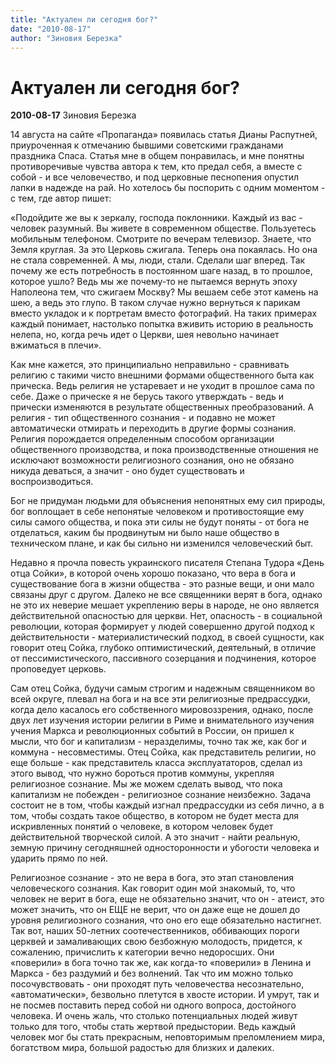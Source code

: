```yaml
---
title: "Актуален ли сегодня бог?"
date: "2010-08-17"
author: "Зиновия Березка"
---
```


# Актуален ли сегодня бог?

**2010-08-17** Зиновия Березка

14 августа на сайте «Пропаганда» появилась статья Дианы Распутней, приуроченная к отмечанию бывшими советскими гражданами праздника Спаса. Статья мне в общем понравилась, и мне понятны противоречивые чувства автора к тем, кто предал себя, а вместе с собой - и все человечество, и под церковные песнопения опустил лапки в надежде на рай. Но хотелось бы поспорить с одним моментом - с тем, где автор пишет:

«Подойдите же вы к зеркалу, господа поклонники. Каждый из вас - человек разумный. Вы живете в современном обществе. Пользуетесь мобильным телефоном. Смотрите по вечерам телевизор. Знаете, что Земля круглая. За это Церковь сжигала. Теперь она покаялась. Но она не стала современней. А мы, люди, стали. Сделали шаг вперед. Так почему же есть потребность в постоянном шаге назад, в то прошлое, которое ушло? Ведь мы же почему-то не пытаемся вернуть эпоху Наполеона тем, что сжигаем Москву? Мы вешаем себе этот камень на шею, а ведь это глупо. В таком случае нужно вернуться к парикам вместо укладок и к портретам вместо фотографий. На таких примерах каждый понимает, настолько попытка вживить историю в реальность нелепа, но, когда речь идет о Церкви, шея невольно начинает вжиматься в плечи».

Как мне кажется, это принципиально неправильно - сравнивать религию с такими чисто внешними формами общественного быта как прическа. Ведь религия не устаревает и не уходит в прошлое сама по себе. Даже о прическе я не берусь такого утверждать - ведь и прически изменяются в результате общественных преобразований.  А религия - тип общественного сознания - и подавно не может автоматически отмирать и переходить в другие формы сознания. Религия порождается определенным способом организации общественного производства, и пока производственные отношения не исключают возможности религиозного сознания, оно не обязано никуда деваться, а значит - оно будет существовать и воспроизводиться.

Бог не придуман людьми для объяснения непонятных ему сил природы, бог воплощает в себе непонятые человеком и противостоящие ему силы самого общества, и пока эти силы не будут поняты - от бога не отделаться, каким бы продвинутым ни было наше общество в техническом плане, и как бы сильно ни изменился человеческий быт.

Недавно я прочла повесть украинского писателя Степана Тудора «День отца Сойки», в которой очень хорошо показано, что вера в бога и существование бога в жизни общества - это разные вещи, и они мало связаны друг с другом. Далеко не все священники верят в бога, однако не это их неверие мешает укреплению веры в народе, не оно является действительной опасностью для церкви. Нет, опасность - в социальной революции, которая формирует у людей совершенно другой подход к действительности - материалистический подход, в своей сущности, как говорит отец Сойка, глубоко оптимистический, деятельный, в отличие от пессимистического, пассивного созерцания и подчинения, которое проповедует церковь.

Сам отец Сойка, будучи самым строгим и надежным священником во всей округе, плевал на бога и на все эти религиозные предрассудки, когда дело касалось его собственного мировоззрения, однако, после двух лет изучения истории религии в Риме и внимательного изучения учения Маркса и революционных событий в России, он пришел к мысли, что бог и капитализм - неразделимы, точно так же, как бог и коммуна - несовместимы. Отец Сойка, как представитель религии, но еще больше - как представитель класса эксплуататоров, сделал из этого вывод, что нужно бороться против коммуны, укрепляя религиозное сознание. Мы же можем сделать вывод, что пока капитализм не побежден - религиозное сознание неизбежно. Задача состоит не в том, чтобы каждый изгнал предрассудки из себя лично, а в том, чтобы создать такое общество, в котором не будет места для искривленных понятий о человеке, в котором человек будет действительной творческой силой. А это значит - найти реальную, земную причину сегодняшней односторонности и убогости человека и ударить прямо по ней.

Религиозное сознание - это не вера в бога, это этап становления человеческого сознания. Как говорит один мой знакомый, то, что человек не верит в бога, еще не обязательно значит, что он - атеист, это может значить, что он ЕЩЕ не верит, что он даже еще не дошел до уровня религиозного сознания, что оно его еще обязательно настигнет. Так вот, наших 50-летних соотечественников, оббивающих пороги церквей и замаливающих свою безбожную молодость, придется, к сожалению, причислить к категории вечно недоросших. Они «поверили» в бога точно так же, как когда-то «поверили» в Ленина и Маркса - без раздумий и без волнений. Так что им можно только посочувствовать - они проходят путь человечества несознательно, «автоматически», безвольно плетутся в хвосте истории. И умрут, так и не посмев поставить перед собой ни одного вопроса, достойного человека. И очень жаль, что столько потенциальных людей живут только для того, чтобы стать жертвой предыстории. Ведь каждый человек мог бы стать прекрасным, неповторимым преломлением мира, богатством мира, большой радостью для близких и далеких.
